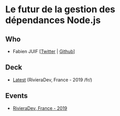 # Le futur de la gestion des dépendances Node.js
## Who
 - Fabien JUIF [[Twitter](https://twitter.com/fabienjuif) | [Github](https://github.com/fabienjuif)]

## Deck
 - [Latest](https://docs.google.com/presentation/d/1PWSqJOdAJazARV3tZm5zOpk6nO3fb6dr4a4jFWLzYW8/edit?usp=sharing) (RivieraDev, France - 2019 /fr/)

## Events
 - [RivieraDev, France - 2019](https://rivieradev.fr)
